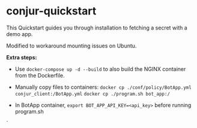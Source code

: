 # conjur-quickstart

This Quickstart guides you through installation to fetching a secret with a demo app.


Modified to workaround mounting issues on Ubuntu.

**Extra steps:**

* Use `docker-compose up -d --build` to also build the NGINX container from the Dockerfile.

* Manually copy files to containers:
    `docker cp ./conf/policy/BotApp.yml conjur_client:/BotApp.yml`
    `docker cp ./program.sh bot_app:/`

* In BotApp container, `export BOT_APP_API_KEY=<api_key>` before running program.sh

`
